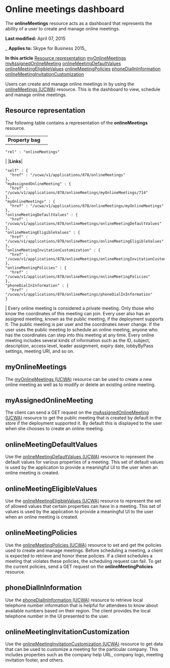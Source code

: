 
# Online meetings dashboard
The  **onlineMeetings** resource acts as a dashboard that represents the ability of a user to create and manage online meetings.

 **Last modified:** April 07, 2015

 _ **Applies to:** Skype for Business 2015_

 **In this article**
[Resource representation](#sectionSection0)
[myOnlineMeetings](#sectionSection1)
[myAssignedOnlineMeeting](#sectionSection2)
[onlineMeetingDefaultValues](#sectionSection3)
[onlineMeetingEligibleValues](#sectionSection4)
[onlineMeetingPolicies](#sectionSection5)
[phoneDialInInformation](#sectionSection6)
[onlineMeetingInvitationCustomization](#sectionSection7)


Users can create and manage online meetings in by using the [onlineMeetings (UCWA)](onlineMeetings_ref.md) resource. This is the dashboard to view, schedule and manage online meetings.

## Resource representation
<a name="sectionSection0"> </a>

The following table contains a representation of the  **onlineMeetings** resource.


|||
|:-----|:-----|
|**Property bag**|
```
"rel" : "onlineMeetings"
```

|
|**Links**|
```
"self" : {
  "href" : "/ucwa/v1/applications/878/onlineMeetings"
},
"myAssignedOnlineMeeting" : {
  "href" : "/ucwa/v1/applications/878/onlineMeetings/myOnlineMeetings/714"
},
"myOnlineMeetings" : {
  "href" : "/ucwa/v1/applications/878/onlineMeetings/myOnlineMeetings"
},
"onlineMeetingDefaultValues" : {
  "href" : "/ucwa/v1/applications/878/onlineMeetings/onlineMeetingDefaultValues"
},
"onlineMeetingEligibleValues" : {
  "href" : "/ucwa/v1/applications/878/onlineMeetings/onlineMeetingEligibleValues"
},
"onlineMeetingInvitationCustomization" : {
  "href" : "/ucwa/v1/applications/878/onlineMeetings/onlineMeetingInvitationCustomization"
},
"onlineMeetingPolicies" : {
  "href" : "/ucwa/v1/applications/878/onlineMeetings/onlineMeetingPolicies"
},
"phoneDialInInformation" : {
  "href" : "/ucwa/v1/applications/878/onlineMeetings/phoneDialInInformation"
}

```

|
Every online meeting is considered a private meeting. Only those who know the coordinates of this meeting can join. Every user also has an assigned meeting, known as the public meeting, if the deployment supports it. The public meeting is per user and the coordinates never change. If the user uses the public meeting to schedule an online meeting, anyone who has the coordinates can step into this meeting at any time. Every online meeting includes several kinds of information such as the ID, subject, description, access level, leader assignment, expiry date, lobbyByPass settings, meeting URI, and so on.


## myOnlineMeetings
<a name="sectionSection1"> </a>

The [myOnlineMeetings (UCWA)](myOnlineMeetings_ref.md) resource can be used to create a new online meeting as well as to modify or delete an existing online meeting.


## myAssignedOnlineMeeting
<a name="sectionSection2"> </a>

The client can send a GET request on the [myAssignedOnlineMeeting (UCWA)](myAssignedOnlineMeeting_ref.md) resource to get the public meeting that is created by default in the store if the deployment supported it. By default this is displayed to the user when she chooses to create an online meeting.


## onlineMeetingDefaultValues
<a name="sectionSection3"> </a>

Use the [onlineMeetingDefaultValues (UCWA)](onlineMeetingDefaultValues_ref.md) resource to represent the default values for various properties of a meeting. This set of default values is used by the application to provide a meaningful UI to the user when an online meeting is created.


## onlineMeetingEligibleValues
<a name="sectionSection4"> </a>

Use the [onlineMeetingEligibleValues (UCWA)](onlineMeetingEligibleValues_ref.md) resource to represent the set of allowed values that certain properties can have in a meeting. This set of values is used by the application to provide a meaningful UI to the user when an online meeting is created.


## onlineMeetingPolicies
<a name="sectionSection5"> </a>

Use the [onlineMeetingPolicies (UCWA)](onlineMeetingPolicies_ref.md) resource to set and get the policies used to create and manage meetings. Before scheduling a meeting, a client is expected to retrieve and honor these policies. If a client schedules a meeting that violates these policies, the scheduling request can fail. To get the current policies, send a GET request on the **onlineMeetingPolicies** resource.


## phoneDialInInformation
<a name="sectionSection6"> </a>

Use the [phoneDialInInformation (UCWA)](phoneDialInInformation_ref.md) resource to retrieve local telephone number information that is helpful for attendees to know about available numbers based on their region. The client provides the local telephone number in the UI presented to the user.


## onlineMeetingInvitationCustomization
<a name="sectionSection7"> </a>

Use the [onlineMeetingInvitationCustomization (UCWA)](onlineMeetingInvitationCustomization_ref.md) resource to get data that can be used to customize a meeting for the particular company. This includes properties such as the company help URL, company logo, meeting invitation footer, and others.

